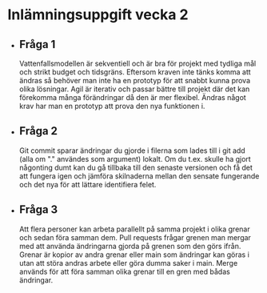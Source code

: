 # Inlämningsuppgift vecka 2

- ## Fråga 1
    Vattenfallsmodellen är sekventiell och är bra för projekt med tydliga mål och strikt budget och tidsgräns. Eftersom kraven inte tänks komma att ändras så behöver man inte ha en prototyp för att snabbt kunna prova olika lösningar. Agil är iterativ och passar bättre till projekt där det kan förekomma många förändringar då den är mer flexibel. Ändras något krav har man en prototyp att prova den nya funktionen i.

- ## Fråga 2
    Git commit sparar ändringar du gjorde i filerna som lades till i git add (alla om "." användes som argument) lokalt. Om du t.ex. skulle ha gjort någonting dumt kan du gå tillbaka till den senaste versionen och få det att fungera igen och jämföra skilnaderna mellan den sensate fungerande och det nya för att lättare identifiera felet.

- ## Fråga 3
    Att flera personer kan arbeta parallellt på samma projekt i olika grenar och sedan föra samman dem. Pull requests frågar grenen man mergar med att använda ändringarna gjorda på grenen som den görs ifrån. Grenar är kopior av andra grenar eller main som ändringar kan göras i utan att störa andras arbete eller göra dumma saker i main. Merge används för att föra samman olika grenar till en gren med bådas ändringar.
